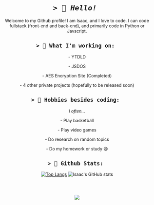 <div align="center"> 

# ***```> 👋 Hello! ```***
Welcome to my Github profile!  I am Isaac, and I love to code. I can code fullstack (front-end and back-end), and primarily code in Python or Javscript.

## ```> 🧐 What I'm working on: ```
  <p>- YTDLD</p>
<p>- JSDOS</p>
<p>- AES Encryption Site (Completed)</p>
<p>- 4 other private projects (hopefully to be released soon)</p>
  
## ```> 👀 Hobbies besides coding: ```
*I often...*
<p>- Play basketball</p>
<p>- Play video games</p>
<p>- Do research on random topics </p>
<p>- Do my homework or study 😅</p>

## ```> 💯 Github Stats: ```
[![Top Langs](https://github-readme-stats.vercel.app/api/top-langs/?username=isaaclk&layout=compact&theme=nightowl)](https://github.com/anuraghazra/github-readme-stats)
![Isaac's GitHub stats](https://github-readme-stats.vercel.app/api?username=isaaclk&theme=nightowl&show_icons=true&count_private=true)

<p><img src="https://github-readme-streak-stats.herokuapp.com/?user=isaaclk&theme=nightowl" alt="" /></p><br>
  


![](https://komarev.com/ghpvc/?username=IsaacLK&style=for-the-badge)
</div>
<!---
IsaacLK/IsaacLK is a ✨ special ✨ repository because its `README.md` (this file) appears on your GitHub profile.
You can click the Preview link to take a look at your changes.
--->
